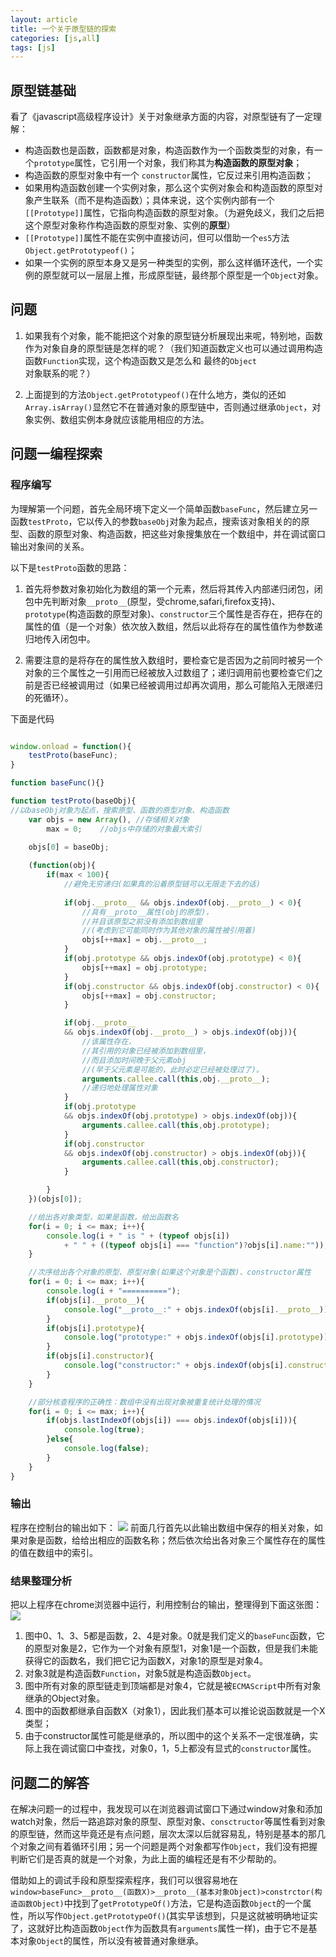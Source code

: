 ```yaml
---
layout: article
title: 一个关于原型链的探索
categories: [js,all]
tags: [js]
---
```

## 原型链基础
看了《javascript高级程序设计》关于对象继承方面的内容，对原型链有了一定理解：
- 构造函数也是函数，函数都是对象，构造函数作为一个函数类型的对象，有一个`prototype`属性，它引用一个对象，我们称其为**构造函数的原型对象**；
- 构造函数的原型对象中有一个 `constructor`属性，它反过来引用构造函数；
- 如果用构造函数创建一个实例对象，那么这个实例对象会和构造函数的原型对象产生联系（而不是构造函数）；具体来说，这个实例内部有一个`[[Prototype]]`属性，它指向构造函数的原型对象。（为避免歧义，我们之后把这个原型对象称作构造函数的原型对象、实例的**原型**）
- `[[Prototype]]`属性不能在实例中直接访问，但可以借助一个`es5`方法`Object.getPrototypeof()`；
- 如果一个实例的原型本身又是另一种类型的实例，那么这样循环迭代，一个实例的原型就可以一层层上推，形成原型链，最终那个原型是一个`Object`对象。

## 问题
1. 如果我有个对象，能不能把这个对象的原型链分析展现出来呢，特别地，函数作为对象自身的原型链是怎样的呢？（我们知道函数定义也可以通过调用构造函数`Function`实现，这个构造函数又是怎么和 最终的`Object`对象联系的呢？）

2. 上面提到的方法`Object.getPrototypeof()`在什么地方，类似的还如`Array.isArray()`显然它不在普通对象的原型链中，否则通过继承`Object`，对象实例、数组实例本身就应该能用相应的方法。

## 问题一编程探索
### 程序编写
为理解第一个问题，首先全局环境下定义一个简单函数`baseFunc`，然后建立另一函数`testProto`，它以传入的参数`baseObj`对象为起点，搜索该对象相关的的原型、函数的原型对象、构造函数，把这些对象搜集放在一个数组中，并在调试窗口输出对象间的关系。

以下是`testProto`函数的思路：
1. 首先将参数对象初始化为数组的第一个元素，然后将其传入内部递归闭包，闭包中先判断对象`__proto__`(原型，受chrome,safari,firefox支持)、`prototype`(构造函数的原型对象)、`constructor`三个属性是否存在，把存在的属性的值（是一个对象）依次放入数组，然后以此将存在的属性值作为参数递归地传入闭包中。

2. 需要注意的是将存在的属性放入数组时，要检查它是否因为之前同时被另一个对象的三个属性之一引用而已经被放入过数组了；递归调用前也要检查它们之前是否已经被调用过（如果已经被调用过却再次调用，那么可能陷入无限递归的死循环）。

下面是代码
```javascript

window.onload = function(){
	testProto(baseFunc);
}

function baseFunc(){}

function testProto(baseObj){
//以baseObj对象为起点，搜索原型、函数的原型对象、构造函数
	var objs = new Array(),	//存储相关对象
		max = 0;	//objs中存储的对象最大索引
	
	objs[0] = baseObj;	

	(function(obj){
		if(max < 100){
			//避免无穷递归(如果真的沿着原型链可以无限走下去的话)
			
			if(obj.__proto__ && objs.indexOf(obj.__proto__) < 0){
				//具有__proto__属性(obj的原型)，
				//并且该原型之前没有添加到数组里
				//(考虑到它可能同时作为其他对象的属性被引用着)
				objs[++max] = obj.__proto__;
			}
			if(obj.prototype && objs.indexOf(obj.prototype) < 0){
				objs[++max] = obj.prototype;
			}
			if(obj.constructor && objs.indexOf(obj.constructor) < 0){
				objs[++max] = obj.constructor;
			}

			if(obj.__proto__ 
			&& objs.indexOf(obj.__proto__) > objs.indexOf(obj)){
				//该属性存在，
				//其引用的对象已经被添加到数组里，
				//而且添加时间晚于父元素obj
				//(早于父元素是可能的，此时必定已经被处理过了)。
				arguments.callee.call(this,obj.__proto__);	
				//递归地处理属性对象
			}
			if(obj.prototype 
			&& objs.indexOf(obj.prototype) > objs.indexOf(obj)){
				arguments.callee.call(this,obj.prototype);
			}
			if(obj.constructor 
			&& objs.indexOf(obj.constructor) > objs.indexOf(obj)){
				arguments.callee.call(this,obj.constructor);
			}

		}
	})(objs[0]);

	//给出各对象类型，如果是函数，给出函数名
	for(i = 0; i <= max; i++){
		console.log(i + " is " + (typeof objs[i]) 
			+ " " + ((typeof objs[i] === "function")?objs[i].name:""));
	}

	//次序给出各个对象的原型、原型对象(如果这个对象是个函数)、constructor属性
	for(i = 0; i <= max; i++){
		console.log(i + "==========");
		if(objs[i].__proto__){
			console.log("__proto__:" + objs.indexOf(objs[i].__proto__));
		}
		if(objs[i].prototype){
			console.log("prototype:" + objs.indexOf(objs[i].prototype));
		}
		if(objs[i].constructor){
			console.log("constructor:" + objs.indexOf(objs[i].constructor));
		}
	}

	//部分核查程序的正确性：数组中没有出现对象被重复统计处理的情况
	for(i = 0; i <= max; i++){
		if(objs.lastIndexOf(objs[i]) === objs.indexOf(objs[i])){
			console.log(true);
		}else{
			console.log(false);
		}
	}
}

```
### 输出
程序在控制台的输出如下：
![](http://upload-images.jianshu.io/upload_images/6321648-a19718bc57db6784.jpg?imageMogr2/auto-orient/strip%7CimageView2/2/w/1240)
前面几行首先以此输出数组中保存的相关对象，如果对象是函数，给给出相应的函数名称；然后依次给出各对象三个属性存在的属性的值在数组中的索引。
### 结果整理分析
把以上程序在chrome浏览器中运行，利用控制台的输出，整理得到下面这张图：
![](http://upload-images.jianshu.io/upload_images/6321648-d4b95030bbed0986.png?imageMogr2/auto-orient/strip%7CimageView2/2/w/1240)
1. 图中0、1、3、5都是函数，2、4是对象。0就是我们定义的`baseFunc`函数，它的原型对象是2，它作为一个对象有原型1，对象1是一个函数，但是我们未能获得它的函数名，我们把它记为函数X，对象1的原型是对象4。
2. 对象3就是构造函数`Function`，对象5就是构造函数`Object`。
3. 图中所有对象的原型链走到顶端都是对象4，它就是被`ECMAScript`中所有对象继承的Object对象。
4. 图中的函数都继承自函数X（对象1），因此我们基本可以推论说函数就是一个X类型；
5. 由于constructor属性可能是继承的，所以图中的这个关系不一定很准确，实际上我在调试窗口中查找，对象0，1，5上都没有显式的`constructor`属性。

## 问题二的解答
在解决问题一的过程中，我发现可以在浏览器调试窗口下通过window对象和添加watch对象，然后一路追踪对象的原型、原型对象、`consctructor`等属性看到对象的原型链，然而这毕竟还是有点问题，层次太深以后就容易乱，特别是基本的那几个对象之间有着循环引用；另一个问题是两个对象都写作`Object`，我们没有把握判断它们是否真的就是一个对象，为此上面的编程还是有不少帮助的。

借助如上的调试手段和原型探索程序，我们可以很容易地在`window>baseFunc>__proto__(函数X)>__proto__(基本对象Object)>constrctor(构造函数Object)`中找到了`getPrototypeOf()`方法，它是构造函数`Object`的一个属性，所以写作`Object.getPrototypeOf()`(其实早该想到，只是这就被明确地证实了，这就好比构造函数`Object`作为函数具有`arguments`属性一样)，由于它不是基本对象`Object`的属性，所以没有被普通对象继承。